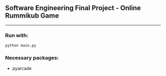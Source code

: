 ## Software Engineering Final Project - Online Rummikub Game
_____
### Run with:
`python main.py`

### Necessary packages:
- pyarcade